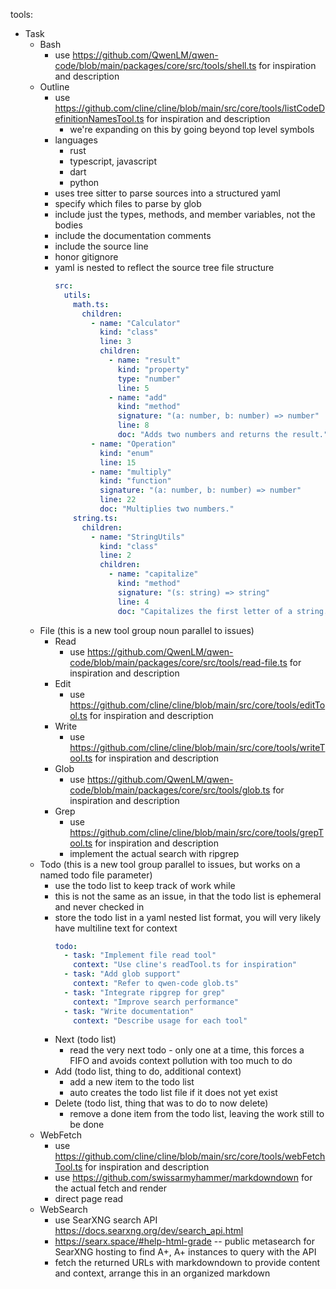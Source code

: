 tools:

- Task
  - Bash
    - use https://github.com/QwenLM/qwen-code/blob/main/packages/core/src/tools/shell.ts for inspiration and description
  - Outline
    - use https://github.com/cline/cline/blob/main/src/core/tools/listCodeDefinitionNamesTool.ts for inspiration and description
      - we're expanding on this by going beyond top level symbols
    - languages
      - rust
      - typescript, javascript
      - dart
      - python
    - uses tree sitter to parse sources into a structured yaml
    - specify which files to parse by glob
    - include just the types, methods, and member variables, not the bodies
    - include the documentation comments
    - include the source line
    - honor gitignore
    - yaml is nested to reflect the source tree file structure
      ```yaml
      src:
        utils:
          math.ts:
            children:
              - name: "Calculator"
                kind: "class"
                line: 3
                children:
                  - name: "result"
                    kind: "property"
                    type: "number"
                    line: 5
                  - name: "add"
                    kind: "method"
                    signature: "(a: number, b: number) => number"
                    line: 8
                    doc: "Adds two numbers and returns the result."
              - name: "Operation"
                kind: "enum"
                line: 15
              - name: "multiply"
                kind: "function"
                signature: "(a: number, b: number) => number"
                line: 22
                doc: "Multiplies two numbers."
          string.ts:
            children:
              - name: "StringUtils"
                kind: "class"
                line: 2
                children:
                  - name: "capitalize"
                    kind: "method"
                    signature: "(s: string) => string"
                    line: 4
                    doc: "Capitalizes the first letter of a string."
      ```
  - File (this is a new tool group noun parallel to issues)
    - Read
      - use https://github.com/QwenLM/qwen-code/blob/main/packages/core/src/tools/read-file.ts for inspiration and description
    - Edit
      - use https://github.com/cline/cline/blob/main/src/core/tools/editTool.ts for inspiration and description
    - Write
      - use https://github.com/cline/cline/blob/main/src/core/tools/writeTool.ts for inspiration and description
    - Glob
      - use https://github.com/QwenLM/qwen-code/blob/main/packages/core/src/tools/glob.ts for inspiration and description
    - Grep
      - use https://github.com/cline/cline/blob/main/src/core/tools/grepTool.ts for inspiration and description
      - implement the actual search with ripgrep
  - Todo (this is a new tool group parallel to issues, but works on a named todo file parameter)
    - use the todo list to keep track of work while
    - this is not the same as an issue, in that the todo list is ephemeral and never checked in
    - store the todo list in a yaml nested list format, you will very likely have multiline text for context
      ```yaml
      todo:
        - task: "Implement file read tool"
          context: "Use cline's readTool.ts for inspiration"
        - task: "Add glob support"
          context: "Refer to qwen-code glob.ts"
        - task: "Integrate ripgrep for grep"
          context: "Improve search performance"
        - task: "Write documentation"
          context: "Describe usage for each tool"
      ```
    - Next (todo list)
      - read the very next todo - only one at a time, this forces a FIFO and avoids context pollution with too much to do
    - Add (todo list, thing to do, additional context)
      - add a new item to the todo list
      - auto creates the todo list file if it does not yet exist
    - Delete (todo list, thing that was to do to now delete)
      - remove a done item from the todo list, leaving the work still to be done
  - WebFetch
    - use https://github.com/cline/cline/blob/main/src/core/tools/webFetchTool.ts for inspiration and description
    - use https://github.com/swissarmyhammer/markdowndown for the actual fetch and render
    - direct page read
  - WebSearch
    - use SearXNG search API https://docs.searxng.org/dev/search_api.html
    - https://searx.space/#help-html-grade -- public metasearch for SearXNG hosting to find A+, A+ instances to query with the API
    - fetch the returned URLs with markdowndown to provide content and context, arrange this in an organized markdown